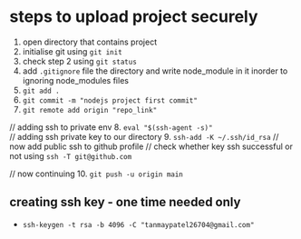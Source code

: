 # steps to upload project securely 
1. open directory that contains project
2. initialise git using `git init`
3. check step 2 using `git status`
4. add `.gitignore` file the directory and write node_module in it inorder to ignoring node_modules files
5. `git add .`
6. `git commit -m "nodejs project first commit"`
7. `git remote add origin "repo_link"`

// adding ssh to private env
8. `eval "$(ssh-agent -s)"`  
// adding ssh private key to our directory 
9. `ssh-add -K ~/.ssh/id_rsa`
// now add public ssh to github profile 
// check whether key ssh successful or not 
using `ssh -T git@github.com`

// now continuing 
10. `git push -u origin main`













## creating ssh key - one time needed only 
- `ssh-keygen -t rsa -b 4096 -C "tanmaypatel26704@gmail.com"`
